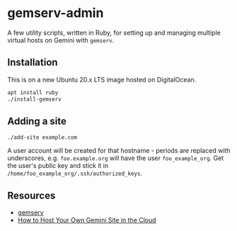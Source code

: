 # gemserv-admin

A few utility scripts, written in Ruby, for setting up and managing multiple virtual hosts on Gemini with `gemserv`.

## Installation

This is on a new Ubuntu 20.x LTS image hosted on DigitalOcean.

```bash
apt install ruby
./install-gemserv
```

## Adding a site

```
./add-site example.com
```

A user account will be created for that hostname - periods are replaced with underscores, e.g. `foo.example.org` will have the user `foo_example_org`. Get the user's public key and stick it in `/home/foo_example_org/.ssh/authorized_keys`.

## Resources

- [gemserv](https://davidtsadler.com/posts/gemini/2021-02-08/how-to-host-your-own-gemini-site-in-the-cloud/)
- [How to Host Your Own Gemini Site in the Cloud](https://davidtsadler.com/posts/gemini/2021-02-08/how-to-host-your-own-gemini-site-in-the-cloud/)